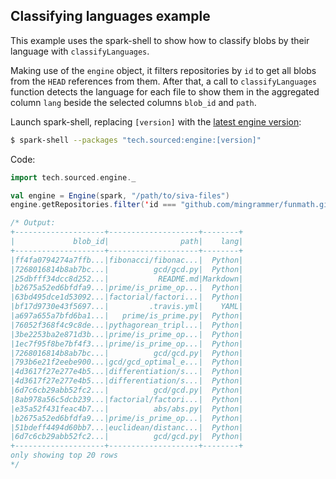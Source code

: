 ## Classifying languages example

This example uses the spark-shell to show how to classify blobs by their language with `classifyLanguages`.

Making use of the `engine` object, it filters repositories by `id` to get all blobs from the `HEAD` references from them. After that, a call to `classifyLanguages` function detects the language for each file to show them in the aggregated column `lang` beside the selected columns `blob_id` and `path`.

Launch spark-shell, replacing `[version]` with the [latest engine version](http://search.maven.org/#search%7Cga%7C1%7Ctech.sourced):
```sh
$ spark-shell --packages "tech.sourced:engine:[version]"
```

Code:
```scala
import tech.sourced.engine._

val engine = Engine(spark, "/path/to/siva-files")
engine.getRepositories.filter('id === "github.com/mingrammer/funmath.git").getHEAD.getCommits.getTreeEntries.getBlobs.classifyLanguages.select('blob_id, 'path, 'lang).show

/* Output:
+--------------------+--------------------+--------+
|             blob_id|                path|    lang|
+--------------------+--------------------+--------+
|ff4fa0794274a7ffb...|fibonacci/fibonac...|  Python|
|7268016814b8ab7bc...|          gcd/gcd.py|  Python|
|25dbfff34dcc8d252...|           README.md|Markdown|
|b2675a52ed6bfdfa9...|prime/is_prime_op...|  Python|
|63bd495dce1d53092...|factorial/factori...|  Python|
|bf17d9730e43f5697...|         .travis.yml|    YAML|
|a697a655a7bfd6ba1...|   prime/is_prime.py|  Python|
|76052f368f4c9c8de...|pythagorean_tripl...|  Python|
|3be2253ba2e871d3b...|prime/is_prime_op...|  Python|
|1ec7f95f8be7bf4f3...|prime/is_prime_op...|  Python|
|7268016814b8ab7bc...|          gcd/gcd.py|  Python|
|793b6e21f2eebe900...|gcd/gcd_optimal_e...|  Python|
|4d3617f27e277e4b5...|differentiation/s...|  Python|
|4d3617f27e277e4b5...|differentiation/s...|  Python|
|6d7c6cb29abb52fc2...|          gcd/gcd.py|  Python|
|8ab978a56c5dcb239...|factorial/factori...|  Python|
|e35a52f431feac4b7...|          abs/abs.py|  Python|
|b2675a52ed6bfdfa9...|prime/is_prime_op...|  Python|
|51bdeff4494d60bb7...|euclidean/distanc...|  Python|
|6d7c6cb29abb52fc2...|          gcd/gcd.py|  Python|
+--------------------+--------------------+--------+
only showing top 20 rows
*/
```
